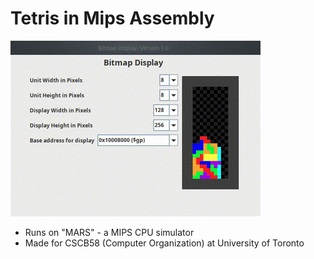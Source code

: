 # Tetris in Mips Assembly

![Demo](out.gif)

- Runs on "MARS" - a MIPS CPU simulator
- Made for CSCB58 (Computer Organization) at University of Toronto
